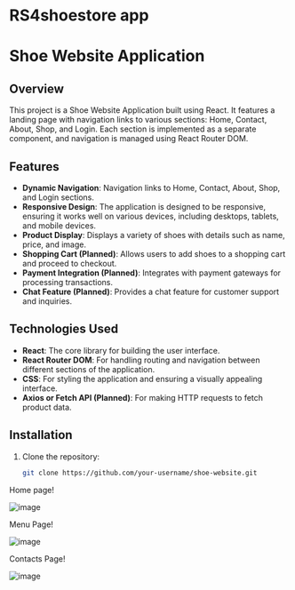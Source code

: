 # RS4shoestore app

# Shoe Website Application

## Overview


This project is a Shoe Website Application built using React. It features a landing page with navigation links to various sections: Home, Contact, About, Shop, and Login. Each section is implemented as a separate component, and navigation is managed using React Router DOM.

## Features

- **Dynamic Navigation**: Navigation links to Home, Contact, About, Shop, and Login sections.
- **Responsive Design**: The application is designed to be responsive, ensuring it works well on various devices, including desktops, tablets, and mobile devices.
- **Product Display**: Displays a variety of shoes with details such as name, price, and image.
- **Shopping Cart (Planned)**: Allows users to add shoes to a shopping cart and proceed to checkout.
- **Payment Integration (Planned)**: Integrates with payment gateways for processing transactions.
- **Chat Feature (Planned)**: Provides a chat feature for customer support and inquiries.
  
## Technologies Used

- **React**: The core library for building the user interface.
- **React Router DOM**: For handling routing and navigation between different sections of the application.
- **CSS**: For styling the application and ensuring a visually appealing interface.
- **Axios or Fetch API (Planned)**: For making HTTP requests to fetch product data.

## Installation

1. Clone the repository:
   ```bash
   git clone https://github.com/your-username/shoe-website.git


Home page!

![image](https://github.com/user-attachments/assets/7db91b77-9294-4191-9638-b5d422f155c4)


Menu Page!

![image](https://github.com/user-attachments/assets/da9f3533-cafb-4921-8ed4-97f62df7d8ef)



Contacts Page!

![image](https://github.com/user-attachments/assets/df5c2452-db6e-452e-9f53-225ad711572a)

